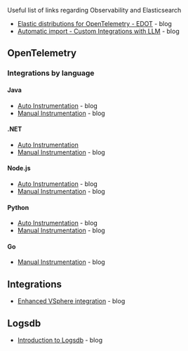 Useful list of links regarding Observability and Elasticsearch

* [Elastic distributions for OpenTelemetry - EDOT](https://www.elastic.co/observability-labs/blog/elastic-distributions-opentelemetry) - blog
* [Automatic import - Custom Integrations with LLM](https://www.elastic.co/blog/automatic-import-ai-data-integration-builder) - blog

## OpenTelemetry

### Integrations by language

#### Java
* [Auto Instrumentation](https://www.elastic.co/observability-labs/blog/auto-instrumentation-java-applications-opentelemetry) - blog
* [Manual Instrumentation](https://www.elastic.co/observability-labs/blog/manual-instrumentation-java-apps-opentelemetry) - blog

#### .NET
* [Auto Instrumentation](https://www.elastic.co/observability-labs/blog/auto-instrumentation-net-applications-opentelemetry)
* [Manual Instrumentation](https://www.elastic.co/observability-labs/blog/manual-instrumentation-net-apps-opentelemetry) - blog

#### Node.js
* [Auto Instrumentation](https://www.elastic.co/observability-labs/blog/auto-instrument-nodejs-apps-opentelemetry) - blog 
* [Manual Instrumentation](https://www.elastic.co/observability-labs/blog/manual-instrumentation-nodejs-apps-opentelemetry) - blog

#### Python
* [Auto Instrumentation](https://www.elastic.co/observability-labs/blog/auto-instrumentation-python-applications-opentelemetry) - blog
* [Manual Instrumentation](https://www.elastic.co/observability-labs/blog/manual-instrumentation-python-apps-opentelemetry) - blog

#### Go
* [Manual Instrumentation](https://www.elastic.co/observability-labs/blog/manual-instrumentation-apps-opentelemetry) - blog

## Integrations
* [Enhanced VSphere integration](https://www.elastic.co/observability-labs/blog/supercharge-your-vsphere-monitoring-with-enhanced-vsphere-integration) - blog

## Logsdb
* [Introduction to Logsdb](https://www.elastic.co/search-labs/blog/elasticsearch-logsdb-index-mode) - blog

